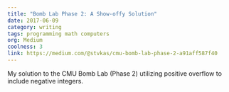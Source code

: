 ```yaml
---
title: "Bomb Lab Phase 2: A Show-offy Solution"
date: 2017-06-09
category: writing
tags: programming math computers
org: Medium
coolness: 3
link: https://medium.com/@stvkas/cmu-bomb-lab-phase-2-a91aff587f40
---
```


My solution to the CMU Bomb Lab (Phase 2) utilizing positive overflow to include negative integers.